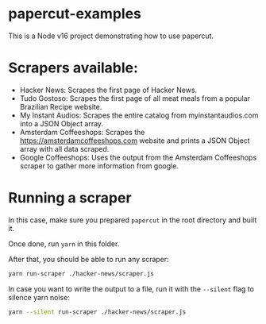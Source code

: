 # papercut-examples

This is a Node v16 project demonstrating how to use papercut.

# Scrapers available:

- Hacker News: Scrapes the first page of Hacker News.
- Tudo Gostoso: Scrapes the first page of all meat meals from a popular Brazilian Recipe website.
- My Instant Audios: Scrapes the entire catalog from myinstantaudios.com into a JSON Object array.
- Amsterdam Coffeeshops: Scrapes the https://amsterdamcoffeeshops.com website and prints a JSON Object array with all data scraped.
- Google Coffeeshops: Uses the output from the Amsterdam Coffeeshops scraper to gather more information from google.

# Running a scraper

In this case, make sure you prepared `papercut` in the root directory and built it.

Once done, run `yarn` in this folder.

After that, you should be able to run any scraper:

```sh
yarn run-scraper ./hacker-news/scraper.js
```

In case you want to write the output to a file, run it with the `--silent` flag to silence yarn noise:

```sh
yarn --silent run-scraper ./hacker-news/scraper.js
```

